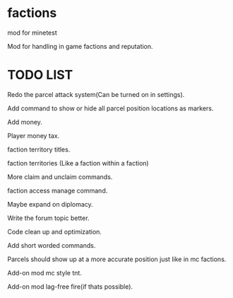 # factions
mod for minetest

Mod for handling in game factions and reputation.

# TODO LIST

Redo the parcel attack system(Can be turned on in settings).

Add command to show or hide all parcel position locations as markers.

Add money.

Player money tax.

faction territory titles.

faction territories (Like a faction within a faction)

More claim and unclaim commands.

faction access manage command.

Maybe expand on diplomacy.

Write the forum topic better.

Code clean up and optimization.

Add short worded commands.

Parcels should show up at a more accurate position just like in mc factions.

Add-on mod mc style tnt.

Add-on mod lag-free fire(if thats possible).